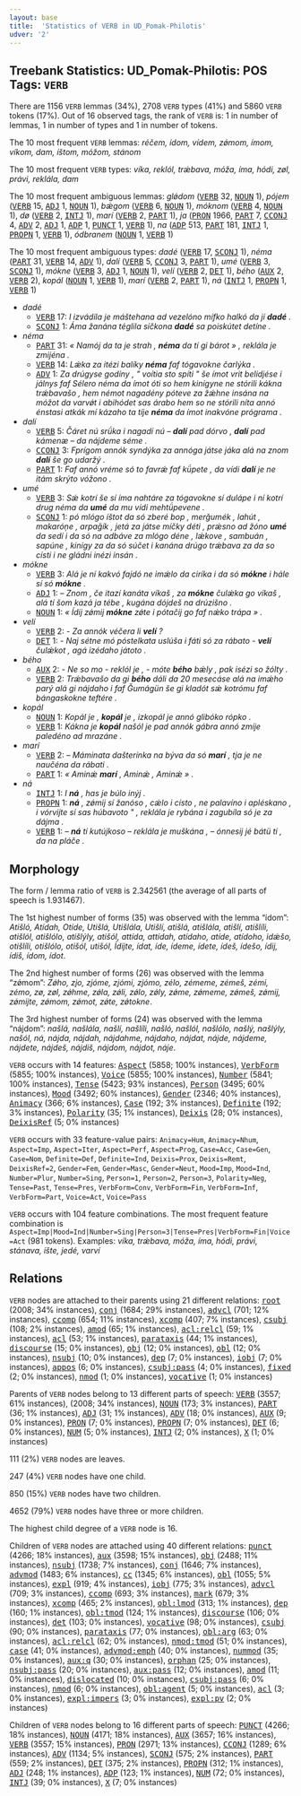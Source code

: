 ```yaml
---
layout: base
title:  'Statistics of VERB in UD_Pomak-Philotis'
udver: '2'
---
```


## Treebank Statistics: UD_Pomak-Philotis: POS Tags: `VERB`

There are 1156 `VERB` lemmas (34%), 2708 `VERB` types (41%) and 5860 `VERB` tokens (17%).
Out of 16 observed tags, the rank of `VERB` is: 1 in number of lemmas, 1 in number of types and 1 in number of tokens.

The 10 most frequent `VERB` lemmas: <em>réčem, ídom, vídem, zǿmom, ímom, víkom, dam, íštom, móžom, stánom</em>

The 10 most frequent `VERB` types:  <em>víka, reklól, trǽbava, móža, íma, hódi, zøl, právi, reklála, dam</em>

The 10 most frequent ambiguous lemmas: <em>glǿdom</em> (<tt><a href="qpm_philotis-pos-VERB.html">VERB</a></tt> 32, <tt><a href="qpm_philotis-pos-NOUN.html">NOUN</a></tt> 1), <em>pójem</em> (<tt><a href="qpm_philotis-pos-VERB.html">VERB</a></tt> 15, <tt><a href="qpm_philotis-pos-ADJ.html">ADJ</a></tt> 1, <tt><a href="qpm_philotis-pos-NOUN.html">NOUN</a></tt> 1), <em>bǽgom</em> (<tt><a href="qpm_philotis-pos-VERB.html">VERB</a></tt> 6, <tt><a href="qpm_philotis-pos-NOUN.html">NOUN</a></tt> 1), <em>móknom</em> (<tt><a href="qpm_philotis-pos-VERB.html">VERB</a></tt> 4, <tt><a href="qpm_philotis-pos-NOUN.html">NOUN</a></tt> 1), <em>dø</em> (<tt><a href="qpm_philotis-pos-VERB.html">VERB</a></tt> 2, <tt><a href="qpm_philotis-pos-INTJ.html">INTJ</a></tt> 1), <em>marí</em> (<tt><a href="qpm_philotis-pos-VERB.html">VERB</a></tt> 2, <tt><a href="qpm_philotis-pos-PART.html">PART</a></tt> 1), <em>ja</em> (<tt><a href="qpm_philotis-pos-PRON.html">PRON</a></tt> 1966, <tt><a href="qpm_philotis-pos-PART.html">PART</a></tt> 7, <tt><a href="qpm_philotis-pos-CCONJ.html">CCONJ</a></tt> 4, <tt><a href="qpm_philotis-pos-ADV.html">ADV</a></tt> 2, <tt><a href="qpm_philotis-pos-ADJ.html">ADJ</a></tt> 1, <tt><a href="qpm_philotis-pos-ADP.html">ADP</a></tt> 1, <tt><a href="qpm_philotis-pos-PUNCT.html">PUNCT</a></tt> 1, <tt><a href="qpm_philotis-pos-VERB.html">VERB</a></tt> 1), <em>na</em> (<tt><a href="qpm_philotis-pos-ADP.html">ADP</a></tt> 513, <tt><a href="qpm_philotis-pos-PART.html">PART</a></tt> 181, <tt><a href="qpm_philotis-pos-INTJ.html">INTJ</a></tt> 1, <tt><a href="qpm_philotis-pos-PROPN.html">PROPN</a></tt> 1, <tt><a href="qpm_philotis-pos-VERB.html">VERB</a></tt> 1), <em>ódbranem</em> (<tt><a href="qpm_philotis-pos-NOUN.html">NOUN</a></tt> 1, <tt><a href="qpm_philotis-pos-VERB.html">VERB</a></tt> 1)

The 10 most frequent ambiguous types:  <em>dadé</em> (<tt><a href="qpm_philotis-pos-VERB.html">VERB</a></tt> 17, <tt><a href="qpm_philotis-pos-SCONJ.html">SCONJ</a></tt> 1), <em>néma</em> (<tt><a href="qpm_philotis-pos-PART.html">PART</a></tt> 31, <tt><a href="qpm_philotis-pos-VERB.html">VERB</a></tt> 14, <tt><a href="qpm_philotis-pos-ADV.html">ADV</a></tt> 1), <em>dalí</em> (<tt><a href="qpm_philotis-pos-VERB.html">VERB</a></tt> 5, <tt><a href="qpm_philotis-pos-CCONJ.html">CCONJ</a></tt> 3, <tt><a href="qpm_philotis-pos-PART.html">PART</a></tt> 1), <em>umé</em> (<tt><a href="qpm_philotis-pos-VERB.html">VERB</a></tt> 3, <tt><a href="qpm_philotis-pos-SCONJ.html">SCONJ</a></tt> 1), <em>mókne</em> (<tt><a href="qpm_philotis-pos-VERB.html">VERB</a></tt> 3, <tt><a href="qpm_philotis-pos-ADJ.html">ADJ</a></tt> 1, <tt><a href="qpm_philotis-pos-NOUN.html">NOUN</a></tt> 1), <em>velí</em> (<tt><a href="qpm_philotis-pos-VERB.html">VERB</a></tt> 2, <tt><a href="qpm_philotis-pos-DET.html">DET</a></tt> 1), <em>bého</em> (<tt><a href="qpm_philotis-pos-AUX.html">AUX</a></tt> 2, <tt><a href="qpm_philotis-pos-VERB.html">VERB</a></tt> 2), <em>kopál</em> (<tt><a href="qpm_philotis-pos-NOUN.html">NOUN</a></tt> 1, <tt><a href="qpm_philotis-pos-VERB.html">VERB</a></tt> 1), <em>marí</em> (<tt><a href="qpm_philotis-pos-VERB.html">VERB</a></tt> 2, <tt><a href="qpm_philotis-pos-PART.html">PART</a></tt> 1), <em>ná</em> (<tt><a href="qpm_philotis-pos-INTJ.html">INTJ</a></tt> 1, <tt><a href="qpm_philotis-pos-PROPN.html">PROPN</a></tt> 1, <tt><a href="qpm_philotis-pos-VERB.html">VERB</a></tt> 1)


* <em>dadé</em>
  * <tt><a href="qpm_philotis-pos-VERB.html">VERB</a></tt> 17: <em>I izvádila je máštehana ad vezelóno mífko halkó da jí <b>dadé</b> .</em>
  * <tt><a href="qpm_philotis-pos-SCONJ.html">SCONJ</a></tt> 1: <em>Áma žanána téglila síčkona <b>dadé</b> sa poiskútet detíne .</em>
* <em>néma</em>
  * <tt><a href="qpm_philotis-pos-PART.html">PART</a></tt> 31: <em>« Namój da ta je strah , <b>néma</b> da tí gi bárot » , reklála je zmijéna .</em>
  * <tt><a href="qpm_philotis-pos-VERB.html">VERB</a></tt> 14: <em>Lǽka za itézi balíky <b>néma</b> faf tógavokne čarlýka .</em>
  * <tt><a href="qpm_philotis-pos-ADV.html">ADV</a></tt> 1: <em>Za drúgyse godíny , " voítia sto spíti " še ímot vrit belidjése i jálnys faf Sélero néma da ímot óti so hem kinígyne ne stórili kákna trǽbavašo , hem némot nagadény póteve za žǽhne insána na móžot da varvǿt i abihódet sas árabo hem so ne stórili níta annó énstasi atkák mí kázaho ta tíje <b>néma</b> da ímot inakvóne prógrama .</em>
* <em>dalí</em>
  * <tt><a href="qpm_philotis-pos-VERB.html">VERB</a></tt> 5: <em>Čáret nú srǘka i nagadí nú – <b>dalí</b> pad dórvo , <b>dalí</b> pad kámenæ – da nájdeme séme .</em>
  * <tt><a href="qpm_philotis-pos-CCONJ.html">CCONJ</a></tt> 3: <em>Fprígom annók syndýka za annóga játse jáka alá na znom <b>dalí</b> še go udaržý .</em>
  * <tt><a href="qpm_philotis-pos-PART.html">PART</a></tt> 1: <em>Faf annó vréme só to favrǽ faf kǘpete , da vídi <b>dalí</b> je ne itám skrýto vóžono .</em>
* <em>umé</em>
  * <tt><a href="qpm_philotis-pos-VERB.html">VERB</a></tt> 3: <em>Sǽ kotrí še sí íma nahtáre za tógavokne sí dulápe i ní kotrí drug néma da <b>umé</b> da mu vídi mehtǘpevene .</em>
  * <tt><a href="qpm_philotis-pos-SCONJ.html">SCONJ</a></tt> 1: <em>pó mlógo íštot da só zberé bop , merǧumék , lahút , makaróņe , arpaǧík , jetá za játse míčky déti , prǽsno ad žóno <b>umé</b> da sedí i da só na adbáve za mlógo déne , lǽkove , sambuán , sapúne , kinígy za da só súčet i kanána drúgo trǽbava za da so císti i ne gládni inézi insán .</em>
* <em>mókne</em>
  * <tt><a href="qpm_philotis-pos-VERB.html">VERB</a></tt> 3: <em>Alá je ní kakvó fajdó ne imǽlo da ciríka i da só <b>mókne</b> i hále sí só <b>mókne</b> .</em>
  * <tt><a href="qpm_philotis-pos-ADJ.html">ADJ</a></tt> 1: <em>– Znom , če itazí kanáta víkaš , za <b>mókne</b> čulǽka go víkaš , alá tí šom kazá ja tébe , kugána dójdeš na drúzišno .</em>
  * <tt><a href="qpm_philotis-pos-NOUN.html">NOUN</a></tt> 1: <em>« Ídij zǿmij <b>mókne</b> zǿte i pótačij go faf nǽko trápa » .</em>
* <em>velí</em>
  * <tt><a href="qpm_philotis-pos-VERB.html">VERB</a></tt> 2: <em>- Za annók véčera li <b>velí</b> ?</em>
  * <tt><a href="qpm_philotis-pos-DET.html">DET</a></tt> 1: <em>- Naj sétne mó póstelkata uslúša i fáti só za rábato - <b>velí</b> čulǽkot , agá izédaho játoto .</em>
* <em>bého</em>
  * <tt><a href="qpm_philotis-pos-AUX.html">AUX</a></tt> 2: <em>- Ne so mo - reklól je , - móte <b>bého</b> bǽly , pak isézi so žólty .</em>
  * <tt><a href="qpm_philotis-pos-VERB.html">VERB</a></tt> 2: <em>Trǽbavašo da gi <b>bého</b> dáli da 20 mesecáse alá na imǽho parý alá gi nájdaho i faf Ǧumágün še gi kladót sǽ kotrómu faf bángaskokne teftére .</em>
* <em>kopál</em>
  * <tt><a href="qpm_philotis-pos-NOUN.html">NOUN</a></tt> 1: <em>Kopál je , <b>kopál</b> je , izkopál je annó glibóko rópko .</em>
  * <tt><a href="qpm_philotis-pos-VERB.html">VERB</a></tt> 1: <em>Kákna je <b>kopál</b> našól je pad annók gábra annó zmíje paledéno ad mrazáne .</em>
* <em>marí</em>
  * <tt><a href="qpm_philotis-pos-VERB.html">VERB</a></tt> 2: <em>– Máminata dašterínka na býva da só <b>marí</b> , tja je ne naučéna da rábati .</em>
  * <tt><a href="qpm_philotis-pos-PART.html">PART</a></tt> 1: <em>« Aminǽ <b>marí</b> , Aminǽ , Aminǽ » .</em>
* <em>ná</em>
  * <tt><a href="qpm_philotis-pos-INTJ.html">INTJ</a></tt> 1: <em>I <b>ná</b> , has je búlo inýj .</em>
  * <tt><a href="qpm_philotis-pos-PROPN.html">PROPN</a></tt> 1: <em><b>ná</b> , zǿmij sí žanóso , cǽlo i císto , ne palavíno i apléskano , i vórvijte sí sas húbavoto " , reklála je rybána i zagubíla só je za dájma .</em>
  * <tt><a href="qpm_philotis-pos-VERB.html">VERB</a></tt> 1: <em>– <b>ná</b> tí kutújkoso – reklála je muškána , – ónnesij jé bátü ti , da na pláče .</em>

## Morphology

The form / lemma ratio of `VERB` is 2.342561 (the average of all parts of speech is 1.931467).

The 1st highest number of forms (35) was observed with the lemma “ídom”: <em>Atišló, Atídah, Otíde, Utišlá, Utišlála, Utišlí, atišlá, atišlála, atišlí, atišlíli, atišlól, atišlólo, atišlýly, atišól, attída, attídah, atídaho, atíde, atídoho, idǽšo, otišlíli, otišlólo, otišól, utišól, Ídijte, ídat, íde, ídeme, ídete, ídeš, ídešo, ídij, ídiš, ídom, ídot</em>.

The 2nd highest number of forms (26) was observed with the lemma “zǿmom”: <em>Zǿho, zjo, zjóme, zjómi, zjómo, zélo, zémeme, zémeš, zémi, zémo, zø, zøl, zǿhme, zǿla, zǿli, zǿlo, zǿly, zǿme, zǿmeme, zǿmeš, zǿmij, zǿmijte, zǿmom, zǿmot, zǿte, zǿtokne</em>.

The 3rd highest number of forms (24) was observed with the lemma “nájdom”: <em>našlá, našlála, našlí, našlíli, našló, našlól, našlólo, našlý, našlýly, našól, ná, nájda, nájdah, nájdahme, nájdaho, nájdat, nájde, nájdeme, nájdete, nájdeš, nájdiš, nájdom, nájdot, náje</em>.

`VERB` occurs with 14 features: <tt><a href="qpm_philotis-feat-Aspect.html">Aspect</a></tt> (5858; 100% instances), <tt><a href="qpm_philotis-feat-VerbForm.html">VerbForm</a></tt> (5855; 100% instances), <tt><a href="qpm_philotis-feat-Voice.html">Voice</a></tt> (5855; 100% instances), <tt><a href="qpm_philotis-feat-Number.html">Number</a></tt> (5841; 100% instances), <tt><a href="qpm_philotis-feat-Tense.html">Tense</a></tt> (5423; 93% instances), <tt><a href="qpm_philotis-feat-Person.html">Person</a></tt> (3495; 60% instances), <tt><a href="qpm_philotis-feat-Mood.html">Mood</a></tt> (3492; 60% instances), <tt><a href="qpm_philotis-feat-Gender.html">Gender</a></tt> (2346; 40% instances), <tt><a href="qpm_philotis-feat-Animacy.html">Animacy</a></tt> (366; 6% instances), <tt><a href="qpm_philotis-feat-Case.html">Case</a></tt> (192; 3% instances), <tt><a href="qpm_philotis-feat-Definite.html">Definite</a></tt> (192; 3% instances), <tt><a href="qpm_philotis-feat-Polarity.html">Polarity</a></tt> (35; 1% instances), <tt><a href="qpm_philotis-feat-Deixis.html">Deixis</a></tt> (28; 0% instances), <tt><a href="qpm_philotis-feat-DeixisRef.html">DeixisRef</a></tt> (5; 0% instances)

`VERB` occurs with 33 feature-value pairs: `Animacy=Hum`, `Animacy=Nhum`, `Aspect=Imp`, `Aspect=Iter`, `Aspect=Perf`, `Aspect=Prog`, `Case=Acc`, `Case=Gen`, `Case=Nom`, `Definite=Def`, `Definite=Ind`, `Deixis=Prox`, `Deixis=Remt`, `DeixisRef=2`, `Gender=Fem`, `Gender=Masc`, `Gender=Neut`, `Mood=Imp`, `Mood=Ind`, `Number=Plur`, `Number=Sing`, `Person=1`, `Person=2`, `Person=3`, `Polarity=Neg`, `Tense=Past`, `Tense=Pres`, `VerbForm=Conv`, `VerbForm=Fin`, `VerbForm=Inf`, `VerbForm=Part`, `Voice=Act`, `Voice=Pass`

`VERB` occurs with 104 feature combinations.
The most frequent feature combination is `Aspect=Imp|Mood=Ind|Number=Sing|Person=3|Tense=Pres|VerbForm=Fin|Voice=Act` (981 tokens).
Examples: <em>víka, trǽbava, móža, íma, hódi, právi, stánava, íšte, jedé, varví</em>


## Relations

`VERB` nodes are attached to their parents using 21 different relations: <tt><a href="qpm_philotis-dep-root.html">root</a></tt> (2008; 34% instances), <tt><a href="qpm_philotis-dep-conj.html">conj</a></tt> (1684; 29% instances), <tt><a href="qpm_philotis-dep-advcl.html">advcl</a></tt> (701; 12% instances), <tt><a href="qpm_philotis-dep-ccomp.html">ccomp</a></tt> (654; 11% instances), <tt><a href="qpm_philotis-dep-xcomp.html">xcomp</a></tt> (407; 7% instances), <tt><a href="qpm_philotis-dep-csubj.html">csubj</a></tt> (108; 2% instances), <tt><a href="qpm_philotis-dep-amod.html">amod</a></tt> (65; 1% instances), <tt><a href="qpm_philotis-dep-acl-relcl.html">acl:relcl</a></tt> (59; 1% instances), <tt><a href="qpm_philotis-dep-acl.html">acl</a></tt> (53; 1% instances), <tt><a href="qpm_philotis-dep-parataxis.html">parataxis</a></tt> (44; 1% instances), <tt><a href="qpm_philotis-dep-discourse.html">discourse</a></tt> (15; 0% instances), <tt><a href="qpm_philotis-dep-obj.html">obj</a></tt> (12; 0% instances), <tt><a href="qpm_philotis-dep-obl.html">obl</a></tt> (12; 0% instances), <tt><a href="qpm_philotis-dep-nsubj.html">nsubj</a></tt> (10; 0% instances), <tt><a href="qpm_philotis-dep-dep.html">dep</a></tt> (7; 0% instances), <tt><a href="qpm_philotis-dep-iobj.html">iobj</a></tt> (7; 0% instances), <tt><a href="qpm_philotis-dep-appos.html">appos</a></tt> (6; 0% instances), <tt><a href="qpm_philotis-dep-csubj-pass.html">csubj:pass</a></tt> (4; 0% instances), <tt><a href="qpm_philotis-dep-fixed.html">fixed</a></tt> (2; 0% instances), <tt><a href="qpm_philotis-dep-nmod.html">nmod</a></tt> (1; 0% instances), <tt><a href="qpm_philotis-dep-vocative.html">vocative</a></tt> (1; 0% instances)

Parents of `VERB` nodes belong to 13 different parts of speech: <tt><a href="qpm_philotis-pos-VERB.html">VERB</a></tt> (3557; 61% instances),  (2008; 34% instances), <tt><a href="qpm_philotis-pos-NOUN.html">NOUN</a></tt> (173; 3% instances), <tt><a href="qpm_philotis-pos-PART.html">PART</a></tt> (36; 1% instances), <tt><a href="qpm_philotis-pos-ADJ.html">ADJ</a></tt> (31; 1% instances), <tt><a href="qpm_philotis-pos-ADV.html">ADV</a></tt> (18; 0% instances), <tt><a href="qpm_philotis-pos-AUX.html">AUX</a></tt> (9; 0% instances), <tt><a href="qpm_philotis-pos-PRON.html">PRON</a></tt> (7; 0% instances), <tt><a href="qpm_philotis-pos-PROPN.html">PROPN</a></tt> (7; 0% instances), <tt><a href="qpm_philotis-pos-DET.html">DET</a></tt> (6; 0% instances), <tt><a href="qpm_philotis-pos-NUM.html">NUM</a></tt> (5; 0% instances), <tt><a href="qpm_philotis-pos-INTJ.html">INTJ</a></tt> (2; 0% instances), <tt><a href="qpm_philotis-pos-X.html">X</a></tt> (1; 0% instances)

111 (2%) `VERB` nodes are leaves.

247 (4%) `VERB` nodes have one child.

850 (15%) `VERB` nodes have two children.

4652 (79%) `VERB` nodes have three or more children.

The highest child degree of a `VERB` node is 16.

Children of `VERB` nodes are attached using 40 different relations: <tt><a href="qpm_philotis-dep-punct.html">punct</a></tt> (4266; 18% instances), <tt><a href="qpm_philotis-dep-aux.html">aux</a></tt> (3598; 15% instances), <tt><a href="qpm_philotis-dep-obj.html">obj</a></tt> (2488; 11% instances), <tt><a href="qpm_philotis-dep-nsubj.html">nsubj</a></tt> (1738; 7% instances), <tt><a href="qpm_philotis-dep-conj.html">conj</a></tt> (1646; 7% instances), <tt><a href="qpm_philotis-dep-advmod.html">advmod</a></tt> (1483; 6% instances), <tt><a href="qpm_philotis-dep-cc.html">cc</a></tt> (1345; 6% instances), <tt><a href="qpm_philotis-dep-obl.html">obl</a></tt> (1055; 5% instances), <tt><a href="qpm_philotis-dep-expl.html">expl</a></tt> (919; 4% instances), <tt><a href="qpm_philotis-dep-iobj.html">iobj</a></tt> (775; 3% instances), <tt><a href="qpm_philotis-dep-advcl.html">advcl</a></tt> (709; 3% instances), <tt><a href="qpm_philotis-dep-ccomp.html">ccomp</a></tt> (693; 3% instances), <tt><a href="qpm_philotis-dep-mark.html">mark</a></tt> (679; 3% instances), <tt><a href="qpm_philotis-dep-xcomp.html">xcomp</a></tt> (465; 2% instances), <tt><a href="qpm_philotis-dep-obl-lmod.html">obl:lmod</a></tt> (313; 1% instances), <tt><a href="qpm_philotis-dep-dep.html">dep</a></tt> (160; 1% instances), <tt><a href="qpm_philotis-dep-obl-tmod.html">obl:tmod</a></tt> (124; 1% instances), <tt><a href="qpm_philotis-dep-discourse.html">discourse</a></tt> (106; 0% instances), <tt><a href="qpm_philotis-dep-det.html">det</a></tt> (103; 0% instances), <tt><a href="qpm_philotis-dep-vocative.html">vocative</a></tt> (98; 0% instances), <tt><a href="qpm_philotis-dep-csubj.html">csubj</a></tt> (90; 0% instances), <tt><a href="qpm_philotis-dep-parataxis.html">parataxis</a></tt> (77; 0% instances), <tt><a href="qpm_philotis-dep-obl-arg.html">obl:arg</a></tt> (63; 0% instances), <tt><a href="qpm_philotis-dep-acl-relcl.html">acl:relcl</a></tt> (62; 0% instances), <tt><a href="qpm_philotis-dep-nmod-tmod.html">nmod:tmod</a></tt> (51; 0% instances), <tt><a href="qpm_philotis-dep-case.html">case</a></tt> (41; 0% instances), <tt><a href="qpm_philotis-dep-advmod-emph.html">advmod:emph</a></tt> (40; 0% instances), <tt><a href="qpm_philotis-dep-nummod.html">nummod</a></tt> (35; 0% instances), <tt><a href="qpm_philotis-dep-aux-q.html">aux:q</a></tt> (30; 0% instances), <tt><a href="qpm_philotis-dep-orphan.html">orphan</a></tt> (25; 0% instances), <tt><a href="qpm_philotis-dep-nsubj-pass.html">nsubj:pass</a></tt> (20; 0% instances), <tt><a href="qpm_philotis-dep-aux-pass.html">aux:pass</a></tt> (12; 0% instances), <tt><a href="qpm_philotis-dep-amod.html">amod</a></tt> (11; 0% instances), <tt><a href="qpm_philotis-dep-dislocated.html">dislocated</a></tt> (10; 0% instances), <tt><a href="qpm_philotis-dep-csubj-pass.html">csubj:pass</a></tt> (6; 0% instances), <tt><a href="qpm_philotis-dep-nmod.html">nmod</a></tt> (6; 0% instances), <tt><a href="qpm_philotis-dep-obl-agent.html">obl:agent</a></tt> (5; 0% instances), <tt><a href="qpm_philotis-dep-acl.html">acl</a></tt> (3; 0% instances), <tt><a href="qpm_philotis-dep-expl-impers.html">expl:impers</a></tt> (3; 0% instances), <tt><a href="qpm_philotis-dep-expl-pv.html">expl:pv</a></tt> (2; 0% instances)

Children of `VERB` nodes belong to 16 different parts of speech: <tt><a href="qpm_philotis-pos-PUNCT.html">PUNCT</a></tt> (4266; 18% instances), <tt><a href="qpm_philotis-pos-NOUN.html">NOUN</a></tt> (4171; 18% instances), <tt><a href="qpm_philotis-pos-AUX.html">AUX</a></tt> (3657; 16% instances), <tt><a href="qpm_philotis-pos-VERB.html">VERB</a></tt> (3557; 15% instances), <tt><a href="qpm_philotis-pos-PRON.html">PRON</a></tt> (2971; 13% instances), <tt><a href="qpm_philotis-pos-CCONJ.html">CCONJ</a></tt> (1289; 6% instances), <tt><a href="qpm_philotis-pos-ADV.html">ADV</a></tt> (1134; 5% instances), <tt><a href="qpm_philotis-pos-SCONJ.html">SCONJ</a></tt> (575; 2% instances), <tt><a href="qpm_philotis-pos-PART.html">PART</a></tt> (559; 2% instances), <tt><a href="qpm_philotis-pos-DET.html">DET</a></tt> (375; 2% instances), <tt><a href="qpm_philotis-pos-PROPN.html">PROPN</a></tt> (312; 1% instances), <tt><a href="qpm_philotis-pos-ADJ.html">ADJ</a></tt> (248; 1% instances), <tt><a href="qpm_philotis-pos-ADP.html">ADP</a></tt> (123; 1% instances), <tt><a href="qpm_philotis-pos-NUM.html">NUM</a></tt> (72; 0% instances), <tt><a href="qpm_philotis-pos-INTJ.html">INTJ</a></tt> (39; 0% instances), <tt><a href="qpm_philotis-pos-X.html">X</a></tt> (7; 0% instances)

